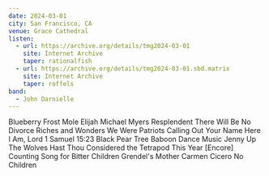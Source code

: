 ```yaml
---
date: 2024-03-01
city: San Francisco, CA
venue: Grace Cathedral
listen:
  - url: https://archive.org/details/tmg2024-03-01
    site: Internet Archive
    taper: rationalfish
  - url: https://archive.org/details/tmg2024-03-01.sbd.matrix
    site: Internet Archive
    taper: roffels
band:
  - John Darnielle
---
```

Blueberry Frost
Mole
Elijah
Michael Myers Resplendent
There Will Be No Divorce
Riches and Wonders
We Were Patriots
Calling Out Your Name
Here I Am, Lord
1 Samuel 15:23
Black Pear Tree
Baboon
Dance Music
Jenny
Up The Wolves
Hast Thou Considered the Tetrapod
This Year
[Encore]
Counting Song for Bitter Children
Grendel's Mother
Carmen Cicero
No Children
